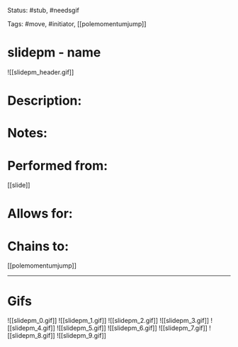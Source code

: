 Status: #stub, #needsgif

Tags: #move, #initiator, [[polemomentumjump]]

# slidepm - name
![[slidepm_header.gif]]
# Description:


# Notes:


# Performed from:
[[slide]]

# Allows for:


# Chains to:
[[polemomentumjump]]

___
# Gifs
![[slidepm_0.gif]]
![[slidepm_1.gif]]
![[slidepm_2.gif]]
![[slidepm_3.gif]]
![[slidepm_4.gif]]
![[slidepm_5.gif]]
![[slidepm_6.gif]]
![[slidepm_7.gif]]
![[slidepm_8.gif]]
![[slidepm_9.gif]]